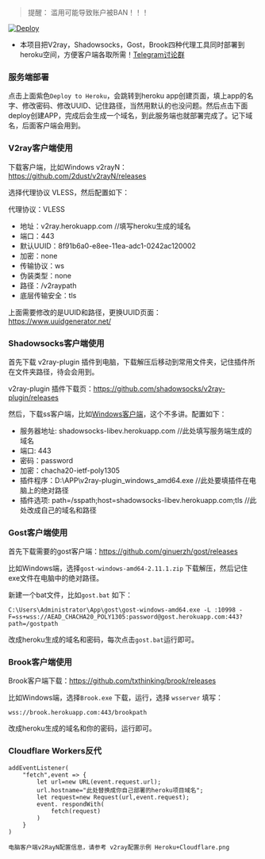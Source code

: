 > 提醒： 滥用可能导致账户被BAN！！！

[![Deploy](https://www.herokucdn.com/deploy/button.png)](https://dashboard.heroku.com/new?template=https://github.com/mixool/heroku)  
  
* 本项目把V2ray，Shadowsocks，Gost，Brook四种代理工具同时部署到heroku空间，方便客户端各取所需！[Telegram讨论群](https://t.me/starts_sh_group)

### 服务端部署

点击上面紫色`Deploy to Heroku`，会跳转到heroku app创建页面，填上app的名字、修改密码、修改UUID、记住路径，当然用默认的也没问题。然后点击下面deploy创建APP，完成后会生成一个域名，到此服务端也就部署完成了。记下域名，后面客户端会用到。

### V2ray客户端使用

下载客户端，比如Windows v2rayN：https://github.com/2dust/v2rayN/releases

选择代理协议 VLESS，然后配置如下：

代理协议：VLESS

* 地址：v2ray.herokuapp.com  //填写heroku生成的域名
* 端口：443
* 默认UUID：8f91b6a0-e8ee-11ea-adc1-0242ac120002
* 加密：none
* 传输协议：ws
* 伪装类型：none
* 路径：/v2raypath
* 底层传输安全：tls

上面需要修改的是UUID和路径，更换UUID页面：https://www.uuidgenerator.net/

### Shadowsocks客户端使用

首先下载 v2ray-plugin 插件到电脑，下载解压后移动到常用文件夹，记住插件所在文件夹路径，待会会用到。

v2ray-plugin 插件下载页：https://github.com/shadowsocks/v2ray-plugin/releases

然后，下载ss客户端，比如[Windows客户端](https://github.com/shadowsocks/shadowsocks-windows/releases/)，这个不多讲。配置如下：

* 服务器地址: shadowsocks-libev.herokuapp.com  //此处填写服务端生成的域名
* 端口: 443
* 密码：password
* 加密：chacha20-ietf-poly1305
* 插件程序：D:\APP\v2ray-plugin_windows_amd64.exe  //此处要填插件在电脑上的绝对路径
* 插件选项: path=/sspath;host=shadowsocks-libev.herokuapp.com;tls //此处改成自己的域名和路径

### Gost客户端使用

首先下载需要的gost客户端：https://github.com/ginuerzh/gost/releases

比如Windows端，选择`gost-windows-amd64-2.11.1.zip` 下载解压，然后记住exe文件在电脑中的绝对路径。

新建一个bat文件，比如`gost.bat` 如下：

`C:\Users\Administrator\App\gost\gost-windows-amd64.exe -L :10998 -F=ss+wss://AEAD_CHACHA20_POLY1305:password@gost.herokuapp.com:443?path=/gostpath`

改成heroku生成的域名和密码，每次点击`gost.bat`运行即可。

### Brook客户端使用

Brook客户端下载：https://github.com/txthinking/brook/releases

比如Windows端，选择`Brook.exe` 下载，运行，选择 `wsserver` 填写：

`wss://brook.herokuapp.com:443/brookpath`

改成heroku生成的域名和你的密码，运行即可。

### Cloudflare Workers反代
```
addEventListener(
    "fetch",event => {
        let url=new URL(event.request.url);
        url.hostname="此处替换成你自己部署的heroku项目域名";
        let request=new Request(url,event.request);
        event. respondWith(
            fetch(request)
        )
    }
)

电脑客户端v2RayN配置信息，请参考 v2ray配置示例 Heroku+Cloudflare.png